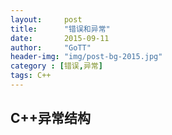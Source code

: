 ```yaml
---
layout:     post
title:      "错误和异常"
date:       2015-09-11
author:     "GoTT"
header-img: "img/post-bg-2015.jpg"
category : [错误,异常]
tags: C++
---
```


## C++异常结构
